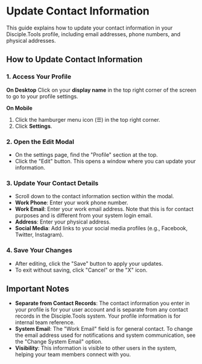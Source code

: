 # Update Contact Information

This guide explains how to update your contact information in your Disciple.Tools profile, including email addresses, phone numbers, and physical addresses.

## How to Update Contact Information

### 1. Access Your Profile

**On Desktop**
Click on your **display name** in the top right corner of the screen to go to your profile settings.

**On Mobile**
1. Click the hamburger menu icon (☰) in the top right corner.
2. Click **Settings**.

### 2. Open the Edit Modal
*   On the settings page, find the "Profile" section at the top.
*   Click the "Edit" button. This opens a window where you can update your information.

### 3. Update Your Contact Details
*   Scroll down to the contact information section within the modal.
*   **Work Phone**: Enter your work phone number.
*   **Work Email**: Enter your work email address. Note that this is for contact purposes and is different from your system login email.
*   **Address**: Enter your physical address.
*   **Social Media**: Add links to your social media profiles (e.g., Facebook, Twitter, Instagram).

### 4. Save Your Changes
*   After editing, click the "Save" button to apply your updates.
*   To exit without saving, click "Cancel" or the "X" icon.

## Important Notes

*   **Separate from Contact Records**: The contact information you enter in your profile is for your user account and is separate from any contact records in the Disciple.Tools system. Your profile information is for internal team reference.
*   **System Email**: The "Work Email" field is for general contact. To change the email address used for notifications and system communication, see the "Change System Email" option.
*   **Visibility**: This information is visible to other users in the system, helping your team members connect with you.